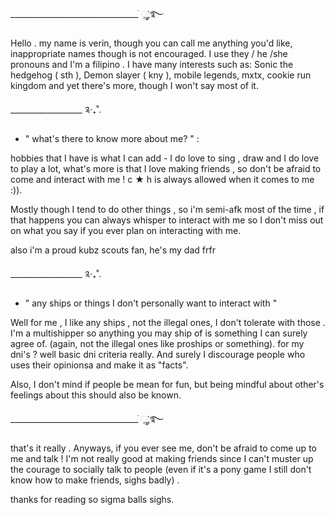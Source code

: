 ________________________________ ׂׂૢ་༘࿐

Hello . my name is verin, though you can call me anything you'd like, inappropriate names though is not encouraged. I use they / he /she pronouns and I'm a filipino . I have many interests such as: Sonic the hedgehog ( sth ), Demon slayer ( kny ), mobile legends, mxtx, cookie run kingdom and yet there's more, though I won't say most of it.

__________________ ༉‧₊˚.

  - " what's there to know more about me? " :

hobbies that I have is what I can add - I do love to sing , draw and I do love to play a lot, what's more is that I love making friends , so don't be afraid to come and interact with me ! c ★ h is always allowed when it comes to me :)).

Mostly though I tend to do other things , so i'm semi-afk most of the time , if that happens you can always whisper to interact with me so I don't miss out on what you say if you ever plan on interacting with me.

also i'm a proud kubz scouts fan, he's my dad frfr

__________________ ༉‧₊˚.

  - " any ships or things I don't personally want to interact with "

Well for me , I like any ships , not the illegal ones, I don't tolerate with those . I'm a multishipper so anything you may ship of is something I can surely agree of. (again, not the illegal ones like proships or something). for my dni's ? well basic dni criteria really. And surely I discourage people who uses their opinionsa and make it as "facts".

Also, I don't mind if people be mean for fun, but being mindful about other's feelings about this should also be known.

________________________________ ׂׂૢ་༘࿐

that's it really . Anyways, if you ever see me, don't be afraid to come up to me and talk ! I'm not really good at making friends since I can't muster up the courage to socially talk to people (even if it's a pony game I still don't know how to make friends, sighs badly) .

thanks for reading
so sigma balls sighs.
